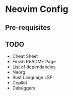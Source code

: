 # Neovim Config

## Pre-requisites


## TODO

- Cheat Sheet
- Finish README Page
- List of dependancies
- Neorg
- Rust Language LSP
- Copilot
- Debuggers
